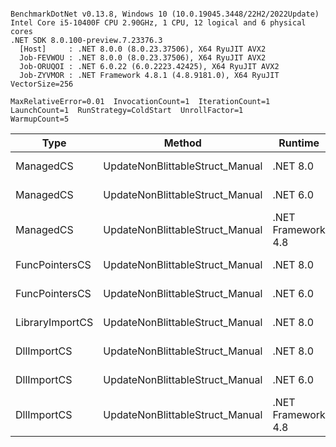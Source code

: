 ```

BenchmarkDotNet v0.13.8, Windows 10 (10.0.19045.3448/22H2/2022Update)
Intel Core i5-10400F CPU 2.90GHz, 1 CPU, 12 logical and 6 physical cores
.NET SDK 8.0.100-preview.7.23376.3
  [Host]     : .NET 8.0.0 (8.0.23.37506), X64 RyuJIT AVX2
  Job-FEVWOU : .NET 8.0.0 (8.0.23.37506), X64 RyuJIT AVX2
  Job-ORUQOI : .NET 6.0.22 (6.0.2223.42425), X64 RyuJIT AVX2
  Job-ZYVMOR : .NET Framework 4.8.1 (4.8.9181.0), X64 RyuJIT VectorSize=256

MaxRelativeError=0.01  InvocationCount=1  IterationCount=1  
LaunchCount=1  RunStrategy=ColdStart  UnrollFactor=1  
WarmupCount=5  

```
| Type            | Method                          | Runtime            | input                | Mean        | Error | Median      | Min         | Max         | Allocated |
|---------------- |-------------------------------- |------------------- |--------------------- |------------:|------:|------------:|------------:|------------:|----------:|
| ManagedCS       | UpdateNonBlittableStruct_Manual | .NET 8.0           | PInvo(...)truct [49] |    511.3 μs |    NA |    511.3 μs |    511.3 μs |    511.3 μs |     480 B |
| ManagedCS       | UpdateNonBlittableStruct_Manual | .NET 6.0           | PInvo(...)truct [49] |    723.4 μs |    NA |    723.4 μs |    723.4 μs |    723.4 μs |     720 B |
| ManagedCS       | UpdateNonBlittableStruct_Manual | .NET Framework 4.8 | PInvo(...)truct [49] |    732.9 μs |    NA |    732.9 μs |    732.9 μs |    732.9 μs |         - |
| FuncPointersCS  | UpdateNonBlittableStruct_Manual | .NET 8.0           | PInvo(...)truct [49] | 31,231.2 μs |    NA | 31,231.2 μs | 31,231.2 μs | 31,231.2 μs |     472 B |
| FuncPointersCS  | UpdateNonBlittableStruct_Manual | .NET 6.0           | PInvo(...)truct [49] | 31,406.9 μs |    NA | 31,406.9 μs | 31,406.9 μs | 31,406.9 μs |     712 B |
| LibraryImportCS | UpdateNonBlittableStruct_Manual | .NET 8.0           | PInvo(...)truct [49] | 32,082.6 μs |    NA | 32,082.6 μs | 32,082.6 μs | 32,082.6 μs |     472 B |
| DllImportCS     | UpdateNonBlittableStruct_Manual | .NET 8.0           | PInvo(...)truct [49] | 41,596.5 μs |    NA | 41,596.5 μs | 41,596.5 μs | 41,596.5 μs |     472 B |
| DllImportCS     | UpdateNonBlittableStruct_Manual | .NET 6.0           | PInvo(...)truct [49] | 41,785.5 μs |    NA | 41,785.5 μs | 41,785.5 μs | 41,785.5 μs |     712 B |
| DllImportCS     | UpdateNonBlittableStruct_Manual | .NET Framework 4.8 | PInvo(...)truct [49] | 42,132.3 μs |    NA | 42,132.3 μs | 42,132.3 μs | 42,132.3 μs |         - |
